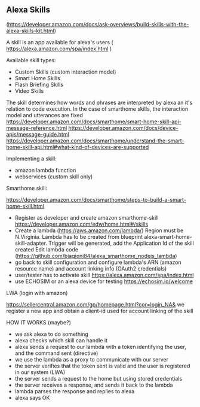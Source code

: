 Alexa Skills
------------

(https://developer.amazon.com/docs/ask-overviews/build-skills-with-the-alexa-skills-kit.html)

A skill is an app available for alexa's users ( https://alexa.amazon.com/spa/index.html ) 

Available skill types:

- Custom Skills (custom interaction model)
- Smart Home Skills
- Flash Briefing Skills
- Video Skills

The skill determines how words and phrases are interpreted by alexa an it's relation to code execution. 
In the case of smarthome skills, the interaction model and utterances are fixed 
 https://developer.amazon.com/docs/smarthome/smart-home-skill-api-message-reference.html
 https://developer.amazon.com/docs/device-apis/message-guide.html
 https://developer.amazon.com/docs/smarthome/understand-the-smart-home-skill-api.html#what-kind-of-devices-are-supported


Implementing a skill:

- amazon lambda function
- webservices (custom skill only)

Smarthome skill:

https://developer.amazon.com/docs/smarthome/steps-to-build-a-smart-home-skill.html
- Register as developer and create amazon smarthome-skill https://developer.amazon.com/edw/home.html#/skills
- Create a lambda (https://aws.amazon.com/lambda/)
	Region must be N.Virginia. Lambda has to be created from blueprint alexa-smart-home-skill-adapter. Trigger will be generated, add the Application Id of the skill created
	Edit lambda code (https://github.com/biagioni84/alexa_smarthome_nodejs_lambda)
- go back to skill configuration and configure lambda's ARN (amazon resource name) and account linking info (OAuth2 credentials)
- user/tester has to activate skill https://alexa.amazon.com/spa/index.html
- use ECHOSIM or an alexa device for testing https://echosim.io/welcome

LWA (login with amazon)

https://sellercentral.amazon.com/gp/homepage.html?cor=login_NA&
we register a new app and obtain a client-id used for account linking of the skill

HOW IT WORKS (maybe?)

- we ask alexa to do something
- alexa checks which skill can handle it 
- alexa sends a request to our lambda with a token identifying the user, and the command sent (directive)
- we use the lambda as a proxy to communicate with our server
- the server verifies that the token sent is valid and the user is registered in our system (LWA)
- the server sends a request to the home but using stored credentials
- the server receives a response, and sends it back to the lambda
- lambda parses the response and replies to alexa
- alexa says OK 







